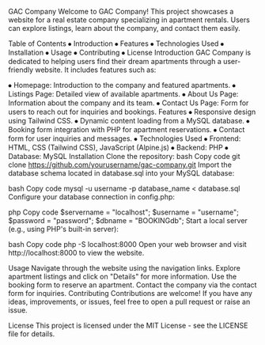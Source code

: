 GAC Company
Welcome to GAC Company! This project showcases a website for a real estate company specializing in apartment rentals. Users can explore listings, learn about the company, and contact them easily.

Table of Contents
⦁	Introduction
⦁	Features
⦁	Technologies Used
⦁	Installation
⦁	Usage
⦁	Contributing
⦁	License
Introduction
GAC Company is dedicated to helping users find their dream apartments through a user-friendly website. It includes features such as:

⦁	Homepage: Introduction to the company and featured apartments.
⦁	Listings Page: Detailed view of available apartments.
⦁	About Us Page: Information about the company and its team.
⦁	Contact Us Page: Form for users to reach out for inquiries and bookings.
Features
⦁	Responsive design using Tailwind CSS.
⦁	Dynamic content loading from a MySQL database.
⦁	Booking form integration with PHP for apartment reservations.
⦁	Contact form for user inquiries and messages.
⦁	Technologies Used
⦁	Frontend: HTML, CSS (Tailwind CSS), JavaScript (Alpine.js)
⦁	Backend: PHP
⦁	Database: MySQL
Installation
Clone the repository:
bash
Copy code
git clone https://github.com/yourusername/gac-company.git
Import the database schema located in database.sql into your MySQL database:

bash
Copy code
mysql -u username -p database_name < database.sql
Configure your database connection in config.php:

php
Copy code
$servername = "localhost";
$username = "username";
$password = "password";
$dbname = "BOOKINGdb";
Start a local server (e.g., using PHP's built-in server):

bash
Copy code
php -S localhost:8000
Open your web browser and visit http://localhost:8000 to view the website.

Usage
Navigate through the website using the navigation links.
Explore apartment listings and click on "Details" for more information.
Use the booking form to reserve an apartment.
Contact the company via the contact form for inquiries.
Contributing
Contributions are welcome! If you have any ideas, improvements, or issues, feel free to open a pull request or raise an issue.

License
This project is licensed under the MIT License - see the LICENSE file for details.
